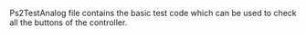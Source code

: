 
Ps2TestAnalog file contains the basic test code which can be used to check all the buttons of the controller.
